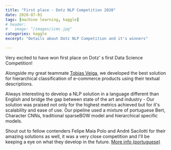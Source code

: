 ```yaml
---
title: "First place - Dotz NLP Competition 2020"
date: 2020-07-01
tags: [machine learning, kaggle]
# header:
#   image: "/images/icmc.jpg"
categories: kaggle
excerpt: "Details about Dotz NLP Competition and it's winners"

--- 
```


Very excited to have won first place on Dotz' s first Data Science Competition! 

Alongside my great teammate [Tobias Veiga](https://www.linkedin.com/in/tobias-veiga-667901152/), we developed the best solution for hierarchical classification of e-commerce products using their textual descriptions.

Always interesting to develop a NLP solution in a language different than English and bridge the gap between state of the art and industry - Our solution was praised not only for the highest metrics achieved but for it's scalability and ease of use.
Our pipeline used a mixture of portuguese Bert, Character CNNs, traditional sparseBOW model and hierarchical specific models.

Shout out to fellow contenders Felipe Maia Polo and André Sacilotti for their amazing solutions as well, it was a very close competition and I'll be keeping a eye on what they develop in the future. [More info (portuguese)](https://tecno4me.com/dotz-divulga-resultado-do-desafio-hackathon-dotz/)
